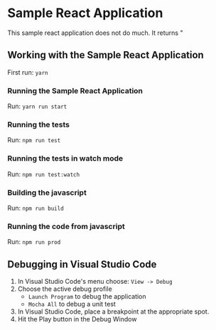 # Sample React Application

This sample react application does not do much. It returns "

## Working with the Sample React Application

First run: `yarn`

### Running the Sample React Application

Run: `yarn run start`

### Running the tests

Run: `npm run test`

### Running the tests in watch mode

Run: `npm run test:watch`

### Building the javascript

Run: `npm run build`

### Running the code from javascript

Run: `npm run prod`

## Debugging in Visual Studio Code

1. In Visual Studio Code's menu choose: `View -> Debug`
2. Choose the active debug profile
    - `Launch Program` to debug the application
    - `Mocha All` to debug a unit test
3. In Visual Studio Code, place a breakpoint at the appropriate spot.
4. Hit the Play button in the Debug Window